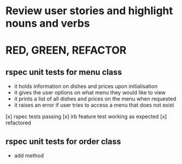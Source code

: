 # Review user stories and highlight nouns and verbs


# RED, GREEN, REFACTOR
## rspec unit tests for menu class
- it holds information on dishes and prices upon initialisation
- it gives the user options on what menu they would like to view
- it prints a list of all dishes and prices on the menu when requested
- it raises an error if user tries to access a menu that does not exist

[x] rspec tests passing
[x] irb feature test working as expected
[x] refactored

## rspec unit tests for order class
- add method 